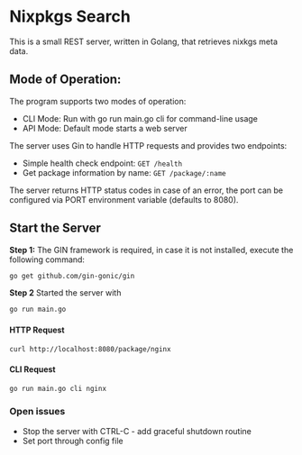 # Nixpkgs Search

This is a small REST server, written in Golang, that retrieves nixkgs meta data.

## Mode of Operation:

The program supports two modes of operation:

* CLI Mode: Run with go run main.go cli <package-name> for command-line usage
* API Mode: Default mode starts a web server

The server uses Gin to handle HTTP requests and provides two endpoints:

* Simple health check endpoint: `GET /health`
* Get package information by name: `GET /package/:name`

The server returns HTTP status codes in case of an error, the port can be configured via PORT environment variable (defaults to 8080).

## Start the Server

**Step 1:** The GIN framework is required, in case it is not installed, execute the following command:

```bash
go get github.com/gin-gonic/gin
```

**Step 2** Started the server with

```bash
go run main.go
```

#### HTTP Request

```bash
curl http://localhost:8080/package/nginx
```

#### CLI Request

```bash
go run main.go cli nginx
```

### Open issues
* Stop the server with CTRL-C - add graceful shutdown routine
* Set port through config file
